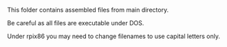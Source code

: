 This folder contains assembled files from main directory.

Be careful as all files are executable under DOS.

Under rpix86 you may need to change filenames to use capital letters only.

